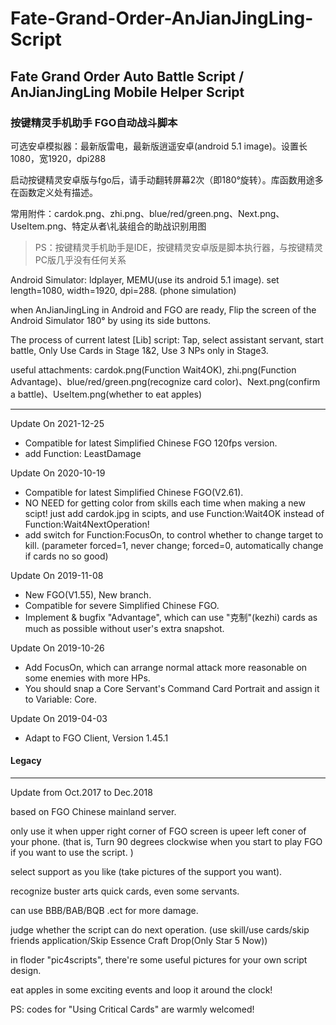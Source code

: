 # Fate-Grand-Order-AnJianJingLing-Script
## Fate Grand Order Auto Battle Script / AnJianJingLing Mobile Helper Script

### 按键精灵手机助手 FGO自动战斗脚本

可选安卓模拟器：最新版雷电，最新版逍遥安卓(android 5.1 image)。设置长1080，宽1920，dpi288

启动按键精灵安卓版与fgo后，请手动翻转屏幕2次（即180°旋转）。库函数用途多在函数定义处有描述。

常用附件：cardok.png、zhi.png、blue/red/green.png、Next.png、UseItem.png、特定从者\礼装组合的助战识别用图

> PS：按键精灵手机助手是IDE，按键精灵安卓版是脚本执行器，与按键精灵PC版几乎没有任何关系

Android Simulator: ldplayer, MEMU(use its android 5.1 image). set length=1080, width=1920, dpi=288. (phone simulation)

when AnJianJingLing in Android and FGO are ready, Flip the screen of the Android Simulator 180° by using its side buttons.

The process of current latest \[Lib\] script: Tap, select assistant servant, start battle, Only Use Cards in Stage 1&2, Use 3 NPs only in Stage3.

useful attachments: cardok.png(Function Wait4OK), zhi.png(Function Advantage)、blue/red/green.png(recognize card color)、Next.png(confirm a battle)、UseItem.png(whether to eat apples)

------------
Update On 2021-12-25

+ Compatible for latest Simplified Chinese FGO 120fps version.
+ add Function: LeastDamage


Update On 2020-10-19

+ Compatible for latest Simplified Chinese FGO(V2.61).
+ NO NEED for getting color from skills each time when making a new scipt! just add cardok.jpg in scipts, and use Function:Wait4OK instead of Function:Wait4NextOperation!
+ add switch for Function:FocusOn, to control whether to change target to kill. (parameter forced=1, never change; forced=0, automatically change if cards no so good)

Update On 2019-11-08

+ New FGO(V1.55), New branch. 
+ Compatible for severe Simplified Chinese FGO.
+ Implement & bugfix "Advantage", which can use "克制"(kezhi) cards as much as possible without user's extra snapshot.

Update On 2019-10-26
+ Add FocusOn, which can arrange normal attack more reasonable on some enemies with more HPs. 
+ You should snap a Core Servant's Command Card Portrait and assign it to Variable: Core. 

Update On 2019-04-03
+ Adapt to FGO Client, Version 1.45.1

#### Legacy
----

Update from Oct.2017 to Dec.2018

based on FGO Chinese mainland server.

only use it when upper right corner of FGO screen is upeer left coner of your phone.
(that is, Turn 90 degrees clockwise when you start to play FGO if you want to use the script. )

select support as you like (take pictures of the support you want).

recognize buster arts quick cards, even some servants.

can use BBB/BAB/BQB .ect for more damage.

judge whether the script can do next operation. (use skill/use cards/skip friends application/Skip Essence Craft Drop(Only Star 5 Now))

in floder "pic4scripts", there're some useful pictures for your own script design.

eat apples in some exciting events and loop it around the clock!

PS: codes for "Using Critical Cards" are warmly welcomed!

